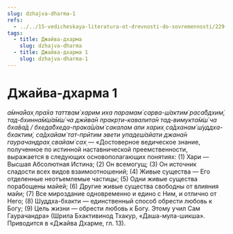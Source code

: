 ```yaml
---
slug: dzhajva-dharma-1
refs:
  - ../../15-vedicheskaya-literatura-ot-drevnosti-do-sovremennosti/229-1985-06-09-a1-dasha-mula-tattva-simvol-very-vajshnavov.md
tags:
  - title: Джайва-дхарма
    slug: dzhajva-dharma
  - title: Джайва-дхарма 1
    slug: dzhajva-dharma-1
---
```


# Джайва-дхарма 1

*а̄мна̄йах̣ пра̄ха таттвам̇ харим иха парамам̇ сарва-ш́актим̇ раса̄бдхим̇, тад-бхинна̄м̇ш́а̄м̇ш́ ча джӣва̄н пракр̣ти-кавалита̄н тад-вимукта̄м̇ш́ ча бха̄ва̄д / бхеда̄бхеда-прака̄ш́ам̇ сакалам апи харих̣ са̄дханам̇ ш́уддха-бхактим̇, са̄дхайам̇ тат-прӣтим эвети упадеш́айати джана̄н гаурачандрах̣ свайам̇ сах̣* — «Достоверное ведическое знание, полученное по истинной наставнической преемственности, выражается в следующих основополагающих понятиях: (1) Хари — Высшая Абсолютная Истина; (2) Он всемогущ; (3) Он источник сладости всех видов взаимоотношений; (4) Живые существа — Его отделенные неотъемлемые частицы; (5) Одни живые существа порабощены майей; (6) Другие живые существа свободны от влияния майи; (7) Все мироздание одновременно и едино с Ним, и отлично от Него; (8) Шуддха-бхакти — единственный способ обрести любовь к Богу; (9) Цель жизни — обрести любовь к Богу. Этому учил Сам Гаурачандра» (Шрила Бхактивинод Тхакур, «Даша-мула-шикша». Приводится в «Джайва Дхарме, гл. 13).


